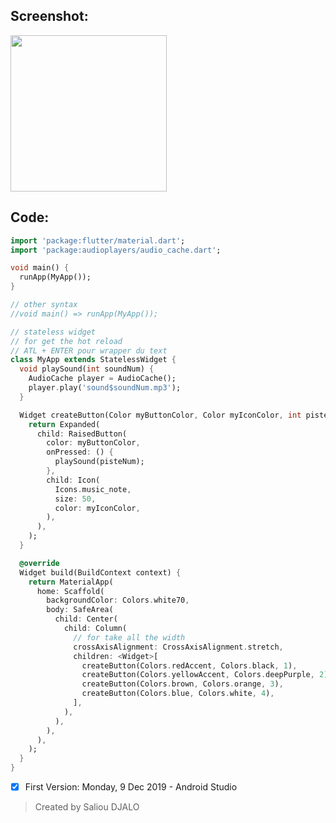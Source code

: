## Screenshot:

<p align="left">
<img src="https://user-images.githubusercontent.com/46055179/70453859-e9666180-1ac2-11ea-9af2-0050bab666b6.png" width="250">
</p>

## Code:

```dart
import 'package:flutter/material.dart';
import 'package:audioplayers/audio_cache.dart';

void main() {
  runApp(MyApp());
}

// other syntax
//void main() => runApp(MyApp());

// stateless widget
// for get the hot reload
// ATL + ENTER pour wrapper du text
class MyApp extends StatelessWidget {
  void playSound(int soundNum) {
    AudioCache player = AudioCache();
    player.play('sound$soundNum.mp3');
  }

  Widget createButton(Color myButtonColor, Color myIconColor, int pisteNum) {
    return Expanded(
      child: RaisedButton(
        color: myButtonColor,
        onPressed: () {
          playSound(pisteNum);
        },
        child: Icon(
          Icons.music_note,
          size: 50,
          color: myIconColor,
        ),
      ),
    );
  }

  @override
  Widget build(BuildContext context) {
    return MaterialApp(
      home: Scaffold(
        backgroundColor: Colors.white70,
        body: SafeArea(
          child: Center(
            child: Column(
              // for take all the width
              crossAxisAlignment: CrossAxisAlignment.stretch,
              children: <Widget>[
                createButton(Colors.redAccent, Colors.black, 1),
                createButton(Colors.yellowAccent, Colors.deepPurple, 2),
                createButton(Colors.brown, Colors.orange, 3),
                createButton(Colors.blue, Colors.white, 4),
              ],
            ),
          ),
        ),
      ),
    );
  }
}
```

- [x] First Version: Monday, 9 Dec 2019 - Android Studio
> Created by Saliou DJALO
